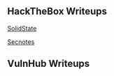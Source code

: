 ## HackTheBox Writeups
[SolidState](https://hacked.cx/solidstate)

[Secnotes](https://hacked.cx/secnotes)

## VulnHub Writeups
